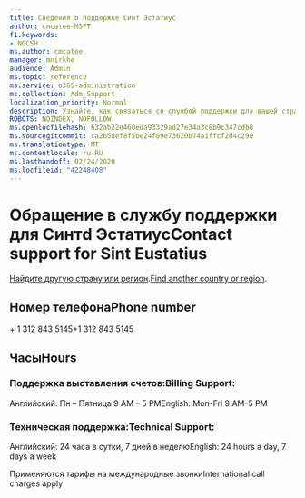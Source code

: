 ```yaml
---
title: Сведения о поддержке Синт Эстатиус
author: cmcatee-MSFT
f1.keywords:
- NOCSH
ms.author: cmcatee
manager: mnirkhe
audience: Admin
ms.topic: reference
ms.service: o365-administration
ms.collection: Adm_Support
localization_priority: Normal
description: Узнайте, как связаться со службой поддержки для вашей страны или региона.
ROBOTS: NOINDEX, NOFOLLOW
ms.openlocfilehash: 632ab22e460eda93329ad27e34a3c8b9c347cdb8
ms.sourcegitcommit: ca2b58ef8f5be24f09e73620b74a1ffcf2d4c290
ms.translationtype: MT
ms.contentlocale: ru-RU
ms.lasthandoff: 02/24/2020
ms.locfileid: "42248408"
---
```

# <a name="contact-support-for-sint-eustatius"></a><span data-ttu-id="6723a-103">Обращение в службу поддержки для Синтd Эстатиус</span><span class="sxs-lookup"><span data-stu-id="6723a-103">Contact support for Sint Eustatius</span></span>

<span data-ttu-id="6723a-104">[Найдите другую страну или регион](../contact-support-for-business-products.md).</span><span class="sxs-lookup"><span data-stu-id="6723a-104">[Find another country or region](../contact-support-for-business-products.md).</span></span>

## <a name="phone-number"></a><span data-ttu-id="6723a-105">Номер телефона</span><span class="sxs-lookup"><span data-stu-id="6723a-105">Phone number</span></span>
<span data-ttu-id="6723a-106">+ 1 312 843 5145</span><span class="sxs-lookup"><span data-stu-id="6723a-106">+1 312 843 5145</span></span>

## <a name="hours"></a><span data-ttu-id="6723a-107">Часы</span><span class="sxs-lookup"><span data-stu-id="6723a-107">Hours</span></span>
### <a name="billing-support"></a><span data-ttu-id="6723a-108">Поддержка выставления счетов:</span><span class="sxs-lookup"><span data-stu-id="6723a-108">Billing Support:</span></span>

<span data-ttu-id="6723a-109">Английский: Пн – Пятница 9 AM – 5 PM</span><span class="sxs-lookup"><span data-stu-id="6723a-109">English: Mon-Fri 9 AM-5 PM</span></span>

### <a name="technical-support"></a><span data-ttu-id="6723a-110">Техническая поддержка:</span><span class="sxs-lookup"><span data-stu-id="6723a-110">Technical Support:</span></span>

<span data-ttu-id="6723a-111">Английский: 24 часа в сутки, 7 дней в неделю</span><span class="sxs-lookup"><span data-stu-id="6723a-111">English: 24 hours a day, 7 days a week</span></span>

<span data-ttu-id="6723a-112">Применяются тарифы на международные звонки</span><span class="sxs-lookup"><span data-stu-id="6723a-112">International call charges apply</span></span>